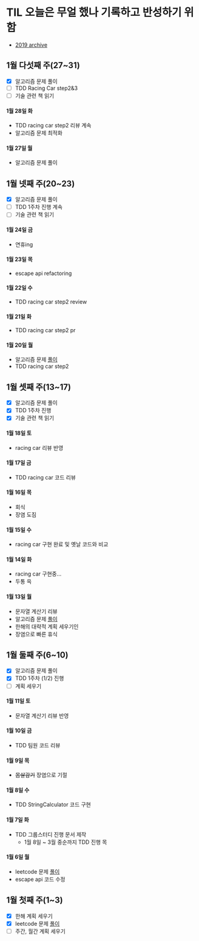 # TIL 오늘은 무얼 했나 기록하고 반성하기 위함
- [2019 archive](https://github.com/nokchax/TIL/blob/master/archive/2019.md)

## 1월 다섯째 주(27~31)
- [x] 알고리즘 문제 풀이
- [ ] TDD Racing Car step2&3
- [ ] 기술 관련 책 읽기

#### 1월 28일 화
- TDD racing car step2 리뷰 계속
- 알고리즘 문제 최적화

#### 1월 27일 월
- 알고리즘 문제 풀이

## 1월 넷째 주(20~23)
- [x] 알고리즘 문제 풀이
- [ ] TDD 1주차 진행 계속
- [ ] 기술 관련 책 읽기

#### 1월 24일 금
- 연휴ing

#### 1월 23일 목
- escape api refactoring

#### 1월 22일 수
- TDD racing car step2 review

#### 1월 21일 화
- TDD racing car step2 pr

#### 1월 20일 월
- 알고리즘 문제 [풀이](https://github.com/nokchax/leetcode/blob/master/src/leetcode/Q00778/Solution.java)
- TDD racing car step2

## 1월 셋째 주(13~17)
- [x] 알고리즘 문제 풀이
- [x] TDD 1주차 진행
- [x] 기술 관련 책 읽기

#### 1월 18일 토
- racing car 리뷰 반영

#### 1월 17일 금
- TDD racing car 코드 리뷰

#### 1월 16일 목
- 회식
- 장염 도짐

#### 1월 15일 수
- racing car 구현 완료 및 옛날 코드와 비교

#### 1월 14일 화
- racing car 구현중...
- 두통 윽

#### 1월 13일 월
- 문자열 계산기 리뷰
- 알고리즘 문제 [풀이](https://github.com/nokchax/leetcode/blob/master/src/leetcode/Q00895/FreqStack.java)
- 한해의 대략적 계획 세우기인
- 장염으로 빠른 휴식

## 1월 둘째 주(6~10)
- [x] 알고리즘 문제 풀이
- [x] TDD 1주차 (1/2) 진행
- [ ] 계획 세우기

#### 1월 11일 토
- 문자열 계산기 리뷰 반영

#### 1월 10일 금
- TDD 팀원 코드 리뷰

#### 1월 9일 목
- ~~몸살감기~~ 장염으로 기절

#### 1월 8일 수
- TDD StringCalculator 코드 구현

#### 1월 7일 화
- TDD 그룹스터디 진행 문서 제작
  - 1월 8일 ~ 3월 중순까지 TDD 진행 목

#### 1월 6일 월
- leetcode 문제 [풀이](https://github.com/nokchax/leetcode/blob/master/src/leetcode/Q01284/SolutionUsingBitOperation.java)
- escape api 코드 수정

## 1월 첫째 주(1~3)
- [x] 한해 계획 세우기
- [x] leetcode 문제 [풀이](https://github.com/nokchax/leetcode/blob/master/src/leetcode/Q01255/Solution.java)
- [ ] 주간, 월간 계획 세우기
